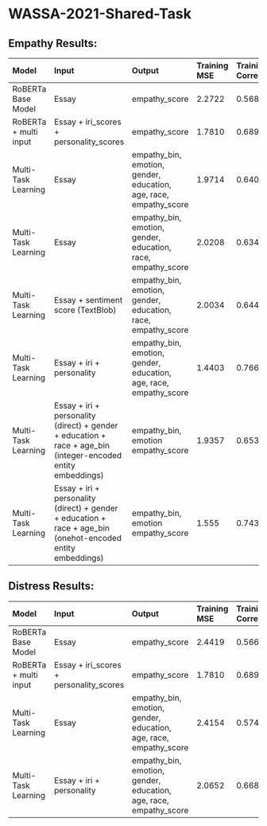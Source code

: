 # WASSA-2021-Shared-Task

## Empathy Results:

|Model|Input|Output|Training MSE|Training Correlation|Validation MSE|Validation Correlation|
|:-------|:--------|:--------|:-------|:--------|:--------|:--------|
|RoBERTa Base Model|Essay|empathy_score|2.2722|0.5688|2.6709|0.4754|
|RoBERTa + multi input|Essay + iri_scores + personality_scores|empathy_score|1.7810|0.6896|2.5915|0.5042|
|Multi-Task Learning|Essay|empathy_bin, emotion, gender, education, age, race, empathy_score|1.9714|0.6403|2.6818|0.4772|
|Multi-Task Learning|Essay|empathy_bin, emotion, gender, education, race, empathy_score|2.0208|0.6345|2.6589|0.4873|
|Multi-Task Learning|Essay + sentiment score (TextBlob)|empathy_bin, emotion, gender, education, race, empathy_score|2.0034|0.6442|2.6409|0.4868|
|Multi-Task Learning|Essay + iri + personality|empathy_bin, emotion, gender, education, age, race, empathy_score|1.4403|0.7666|2.5251|0.5281|
|Multi-Task Learning|Essay + iri + personality (direct) + gender + education + race + age_bin (integer-encoded entity embeddings)|empathy_bin, emotion empathy_score|1.9357|0.6533|2.4381|0.5414|
|Multi-Task Learning|Essay + iri + personality (direct) + gender + education + race + age_bin (onehot-encoded entity embeddings)|empathy_bin, emotion empathy_score|1.555|0.7436|2.2919|0.5798|


## Distress Results:

|Model|Input|Output|Training MSE|Training Correlation|Validation MSE|Validation Correlation|
|:-------|:--------|:-------|:--------|:--------|:--------|:--------|
|RoBERTa Base Model|Essay|empathy_score| 2.4419|0.5669|3.1516|0.4130|
|RoBERTa + multi input|Essay + iri_scores + personality_scores|empathy_score|1.7810|0.6896|2.5915|0.5042|
|Multi-Task Learning|Essay|empathy_bin, emotion, gender, education, age, race, empathy_score|2.4154|0.5747|3.1720|0.4130|
|Multi-Task Learning|Essay + iri + personality|empathy_bin, emotion, gender, education, age, race, empathy_score|2.0652|0.6687|2.8644|0.5007|

